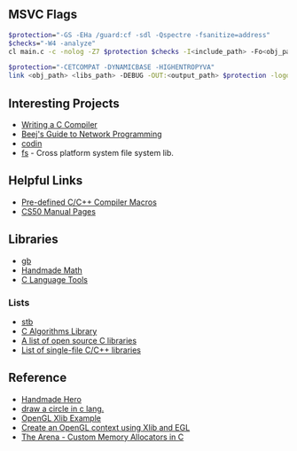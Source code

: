 ## MSVC Flags

```sh
$protection="-GS -EHa /guard:cf -sdl -Qspectre -fsanitize=address"
$checks="-W4 -analyze"
cl main.c -c -nolog -Z7 $protection $checks -I<include_path> -Fo<obj_path>

$protection="-CETCOMPAT -DYNAMICBASE -HIGHENTROPYVA"
link <obj_path> <libs_path> -DEBUG -OUT:<output_path> $protection -logo
```


## Interesting Projects

- [Writing a C Compiler](https://norasandler.com/book/)
- [Beej's Guide to Network Programming](https://beej.us/guide/bgnet/)
- [codin](https://github.com/graphitemaster/codin/tree/main/src)
- [fs](https://github.com/mackron/fs) - Cross platform system file system lib.

## Helpful Links

- [Pre-defined C/C++ Compiler Macros](https://github.com/cpredef/predef)
- [CS50 Manual Pages](https://manual.cs50.io)

## Libraries

- [gb](https://github.com/gingerBill/gb)
- [Handmade Math](https://github.com/HandmadeMath/HandmadeMath)
- [C Language Tools](https://www.c-language.org/tools)

### Lists

- [stb](https://github.com/nothings/stb)
- [C Algorithms Library](https://fragglet.github.io/c-algorithms/doc/)
- [A list of open source C libraries](https://en.cppreference.com/w/c/links/libs)
- [List of single-file C/C++ libraries](https://github.com/r-lyeh/single_file_libs)

## Reference

- [Handmade Hero](https://github.com/cj1128/handmade-hero)
- [draw a circle in c lang.](https://gist.github.com/corehello/3fb71d7bde82d1cf161ab8ed07949d6a)
- [OpenGL Xlib Example](https://github.com/vbsw/opengl-xlib-example)
- [Create an OpenGL context using Xlib and EGL](https://gist.github.com/pedrominicz/2d81559c5fb66d23d6bb627570956605)
- [The Arena - Custom Memory Allocators in C](https://www.bytesbeneath.com/p/the-arena-custom-memory-allocators)

